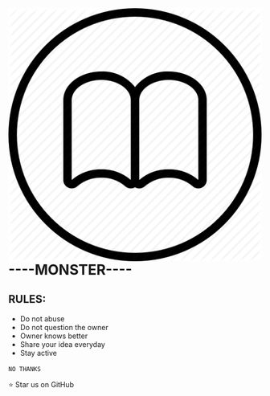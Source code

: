 <img src="icon.png" align="right" />



# ----MONSTER----
## RULES:

- Do not abuse
- Do not question the owner
- Owner knows better
- Share your idea everyday
- Stay active

`NO THANKS`

:star: Star us on GitHub
